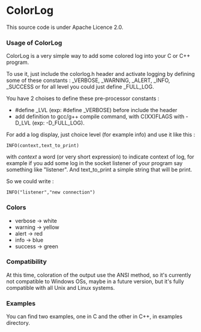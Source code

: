 # ColorLog

This source code is under Apache Licence 2.0.

### Usage of ColorLog

ColorLog is a very simple way to add some colored log into your C or C++ program.

To use it, just include the colorlog.h header and activate logging by defining some of these constants : _VERBOSE, _WARNING, _ALERT, _INFO, _SUCCESS or for all level you could just define _FULL_LOG.

You have 2 choises to define these pre-processor constants :
- #define _LVL (exp: #define _VERBOSE) before include the header
- add definition to gcc/g++ compile command, with C(XX)FLAGS with -D_LVL (exp: -D_FULL_LOG).

For add a log display, just choice level (for example info) and use it like this :
```
INFO(context,text_to_print)
```
with *context* a word (or very short expression) to indicate context of log, for example if you add some log in the socket listener of your program say something like "listener". And text\_to\_print a simple string that will be print.

So we could write :
```
INFO("listener","new connection")
```

### Colors

- verbose -> white
- warning -> yellow
- alert   -> red
- info    -> blue
- success -> green

### Compatibility

At this time, coloration of the output use the ANSI method, so it's currently not compatible to Windows OSs, maybe in a future version, but it's fully compatible with all Unix and Linux systems.

### Examples

You can find two examples, one in C and the other in C++, in examples directory.
